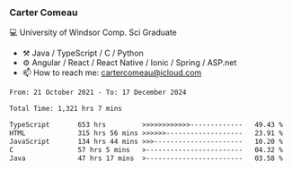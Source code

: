 ### Carter Comeau

💻 University of Windsor Comp. Sci Graduate

- ⚒️ Java / TypeScript / C / Python
- ⚙️ Angular / React / React Native / Ionic / Spring / ASP.net
- 📫 How to reach me: cartercomeau@icloud.com

<!--START_SECTION:waka-->

```txt
From: 21 October 2021 - To: 17 December 2024

Total Time: 1,321 hrs 7 mins

TypeScript       653 hrs         >>>>>>>>>>>>-------------   49.43 %
HTML             315 hrs 56 mins >>>>>>-------------------   23.91 %
JavaScript       134 hrs 44 mins >>>----------------------   10.20 %
C                57 hrs 5 mins   >------------------------   04.32 %
Java             47 hrs 17 mins  >------------------------   03.58 %
```

<!--END_SECTION:waka-->
